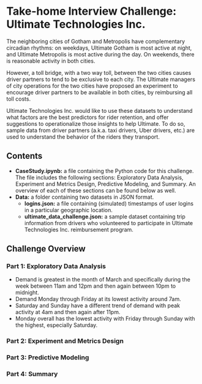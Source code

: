 # Take-home Interview Challenge: Ultimate Technologies Inc.
The neighboring cities of Gotham and Metropolis have complementary circadian rhythms: on weekdays, Ultimate Gotham is most active at night, and Ultimate Metropolis is most active during the day. On weekends, there is reasonable activity in both cities. 

However, a toll bridge, with a two way toll, between the two cities causes driver partners to tend to be exclusive to each city. The Ultimate managers of city operations for the two cities have proposed an experiment to encourage driver partners to be available in both cities, by reimbursing all toll costs.

Ultimate Technologies Inc. would like to use these datasets to understand what factors are the best predictors for rider retention, and offer suggestions to operationalize those insights to help Ultimate. To do so, sample data from driver partners (a.k.a. taxi drivers, Uber drivers, etc.) are used to understand the behavior of the riders they transport.

## Contents
* **CaseStudy.ipynb:** a file containing the Python code for this challenge. The file includes the following sections: Exploratory Data Analysis, Experiment and Metrics Design, Predictive Modeling, and Summary. An overview of each of these sections can be found below as well.
*  **Data:** a folder containing two datasets in JSON format.
    * **logins.json:** a file containing (simulated) timestamps of user logins in a particular geographic location. 
    * **ultimate_data_challenge.json:** a sample dataset containing trip information from drivers who volunteered to participate in Ultimate Technologies Inc. reimbursement program.

## Challenge Overview
### **Part 1: Exploratory Data Analysis**
   * Demand is greatest in the month of March and specifically during the week between 11am and 12pm and then again between 10pm to midnight. 
   * Demand Monday through Friday at its lowest activity around 7am. 
   * Saturday and Sunday have a different trend of demand with peak activity at 4am and then again after 11pm. 
   * Monday overall has the lowest activity with Friday through Sunday with the highest, especially Saturday.

### **Part 2: Experiment and Metrics Design**


### **Part 3: Predictive Modeling**


### **Part 4: Summary**

